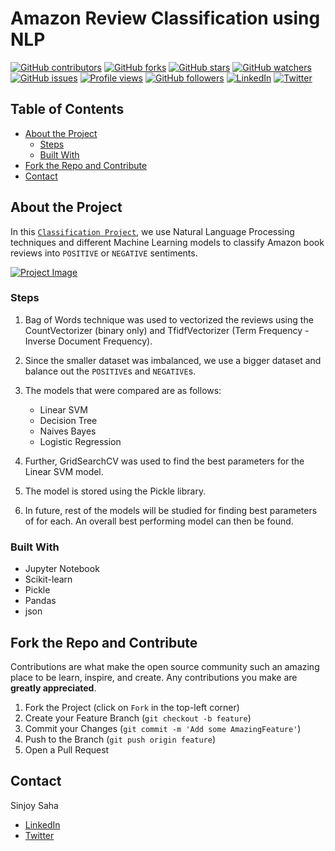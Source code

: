 # Amazon Review Classification using NLP

[![GitHub contributors](https://img.shields.io/github/contributors/sinjoysaha/Amazon-Reviews-NLP.svg)](https://GitHub.com/sinjoysaha/Amazon-Reviews-NLP/graphs/contributors/)
[![GitHub forks](https://img.shields.io/github/forks/sinjoysaha/Amazon-Reviews-NLP.svg)](https://GitHub.com/sinjoysaha/Amazon-Reviews-NLP/network/)
[![GitHub stars](https://img.shields.io/github/stars/sinjoysaha/Amazon-Reviews-NLP.svg)](https://GitHub.com/sinjoysaha/Amazon-Reviews-NLP/stargazers/)
[![GitHub watchers](https://img.shields.io/github/watchers/sinjoysaha/Amazon-Reviews-NLP.svg)](https://GitHub.com/sinjoysaha/Amazon-Reviews-NLP/watchers/)
[![GitHub issues](https://img.shields.io/github/issues/sinjoysaha/Amazon-Reviews-NLP.svg)](https://GitHub.com/sinjoysaha/Amazon-Reviews-NLP/issues/)
[![Profile views](https://gpvc.arturio.dev/sinjoysaha)](https://GitHub.com/sinjoysaha/)
[![GitHub followers](https://img.shields.io/github/followers/sinjoysaha.svg)](https://github.com/sinjoysaha?tab=followers)
[![LinkedIn](https://img.shields.io/badge/-LinkedIn-black.svg?style=flat-square&logo=linkedin&color=545454)](https://linkedin.com/in/sinjoysaha)
[![Twitter](https://img.shields.io/badge/-Twitter-blue.svg?style=flat-square&logo=twitter&color=b3e0ff)](https://twitter.com/SinjoySaha)

## Table of Contents

* [About the Project](#about-the-project)
  * [Steps](#steps)
  * [Built With](#built-with)
* [Fork the Repo and Contribute](#Fork-the-Repo-and-Contribute)
* [Contact](#contact)

## About the Project

In this [`Classification Project`](https://github.com/sinjoysaha/Amazon-Reviews-NLP), we use Natural Language Processing techniques and different Machine Learning models to classify Amazon book reviews into `POSITIVE` or `NEGATIVE` sentiments.

[![Project Image](docs/images/Amazon-Reviews-NLP-projectimage.png)](https://github.com/sinjoysaha/Amazon-Reviews-NLP)

### Steps

1. Bag of Words technique was used to vectorized the reviews using the CountVectorizer (binary only) and TfidfVectorizer (Term Frequency - Inverse Document Frequency).

2. Since the smaller dataset was imbalanced, we use a bigger dataset and balance out the `POSITIVE`s and `NEGATIVE`s.

3. The models that were compared are as follows:
    - Linear SVM
    - Decision Tree
    - Naives Bayes
    - Logistic Regression

4. Further, GridSearchCV was used to find the best parameters for the Linear SVM model.

5. The model is stored using the Pickle library.

6. In future, rest of the models will be studied for finding best parameters of for each. An overall best performing model can then be found.

### Built With

* Jupyter Notebook
* Scikit-learn
* Pickle
* Pandas
* json

## Fork the Repo and Contribute

Contributions are what make the open source community such an amazing place to be learn, inspire, and create. Any contributions you make are **greatly appreciated**.

1. Fork the Project (click on `Fork` in the top-left corner)
2. Create your Feature Branch (`git checkout -b feature`)
3. Commit your Changes (`git commit -m 'Add some AmazingFeature'`)
4. Push to the Branch (`git push origin feature`)
5. Open a Pull Request

## Contact

Sinjoy Saha
  * [LinkedIn](https://linkedin.com/in/sinjoysaha)
  * [Twitter](https://twitter.com/SinjoySaha)
